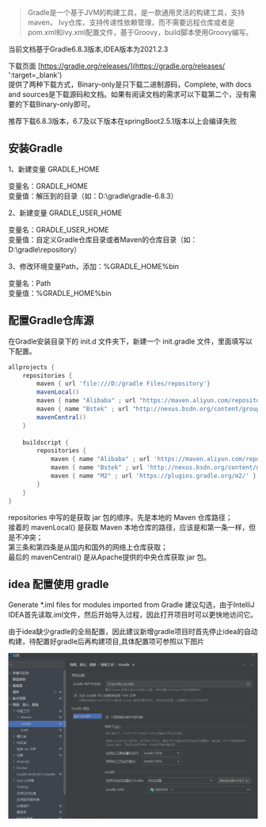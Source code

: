 > Gradle是一个基于JVM的构建工具，是一款通用灵活的构建工具，支持maven， Ivy仓库，支持传递性依赖管理，而不需要远程仓库或者是pom.xml和ivy.xml配置文件，基于Groovy，build脚本使用Groovy编写。

当前文档基于Gradle6.8.3版本,IDEA版本为2021.2.3

下载页面 [https://gradle.org/releases/](https://gradle.org/releases/ ':target=_blank')  
提供了两种下载方式，Binary-only是只下载二进制源码，Complete, with docs and sources是下载源码和文档。如果有阅读文档的需求可以下载第二个，没有需要的下载Binary-only即可。

推荐下载6.8.3版本，6.7及以下版本在springBoot2.5.1版本以上会编译失败

## 安装Gradle
1、新建变量 GRADLE_HOME

变量名：GRADLE_HOME  
变量值：解压到的目录（如：D:\gradle\gradle-6.8.3）

2、新建变量 GRADLE_USER_HOME

变量名：GRADLE_USER_HOME  
变量值：自定义Gradle仓库目录或者Maven的仓库目录（如：D:\gradle\repository）

3、修改环境变量Path，添加：%GRADLE_HOME%bin

变量名：Path  
变量值：%GRADLE_HOME%bin

## 配置Gradle仓库源
在Gradle安装目录下的 init.d 文件夹下，新建一个 init.gradle 文件，里面填写以下配置。

```groovy
allprojects {
    repositories {
        maven { url 'file:///D:/gradle Files/repository'}
        mavenLocal()
        maven { name "Alibaba" ; url "https://maven.aliyun.com/repository/public" }
        maven { name "Bstek" ; url "http://nexus.bsdn.org/content/groups/public/" }
        mavenCentral()
    }

    buildscript { 
        repositories { 
            maven { name "Alibaba" ; url 'https://maven.aliyun.com/repository/public' }
            maven { name "Bstek" ; url 'http://nexus.bsdn.org/content/groups/public/' }
            maven { name "M2" ; url 'https://plugins.gradle.org/m2/' }
        }
    }
}
```

repositories 中写的是获取 jar 包的顺序。先是本地的 Maven 仓库路径；  
接着的 mavenLocal() 是获取 Maven 本地仓库的路径，应该是和第一条一样，但是不冲突；  
第三条和第四条是从国内和国外的网络上仓库获取；  
最后的 mavenCentral() 是从Apache提供的中央仓库获取 jar 包。

## idea 配置使用 gradle
Generate *.iml files for modules imported from Gradle 建议勾选，由于IntelliJ IDEA首先读取.iml文件，然后开始导入过程，因此打开项目时可以更快地访问它。

由于idea缺少gradle的全局配置，因此建议新增gradle项目时首先停止idea的自动构建，待配置好gradle后再构建项目,具体配置项可参照以下图片

![](../../images/gradle/gradle1.png)